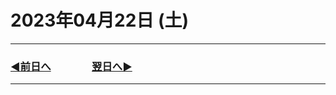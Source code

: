 # 2023年04月22日 (土)

---

### [◀️前日へ](https://github.com/yuasys/chatty-journal/blob/main/2023/04/2023-04-21.md)&emsp;&emsp;&emsp;&emsp;[翌日へ▶️](https://github.com/yuasys/chatty-journal/blob/main/2023/04/2023-04-23.md)

---
